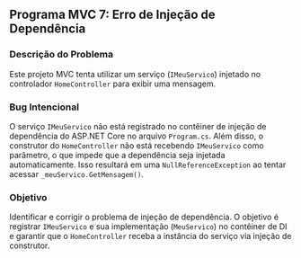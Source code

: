 
## Programa MVC 7: Erro de Injeção de Dependência

### Descrição do Problema
Este projeto MVC tenta utilizar um serviço (`IMeuServico`) injetado no controlador `HomeController` para exibir uma mensagem.

### Bug Intencional
O serviço `IMeuServico` não está registrado no contêiner de injeção de dependência do ASP.NET Core no arquivo `Program.cs`. Além disso, o construtor do `HomeController` não está recebendo `IMeuServico` como parâmetro, o que impede que a dependência seja injetada automaticamente. Isso resultará em uma `NullReferenceException` ao tentar acessar `_meuServico.GetMensagem()`.

### Objetivo
Identificar e corrigir o problema de injeção de dependência. O objetivo é registrar `IMeuServico` e sua implementação (`MeuServico`) no contêiner de DI e garantir que o `HomeController` receba a instância do serviço via injeção de construtor.

